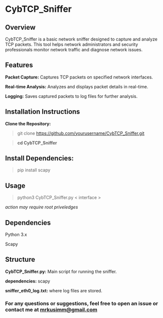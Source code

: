 # CybTCP_Sniffer

## Overview
CybTCP_Sniffer is a basic network sniffer designed to capture and analyze TCP packets. This tool helps network administrators and security professionals monitor network traffic and diagnose network issues.

## Features

__Packet Capture:__ Captures TCP packets on specified network interfaces.

__Real-time Analysis:__ Analyzes and displays packet details in real-time.

__Logging:__ Saves captured packets to log files for further analysis.

## Installation Instructions

 __Clone the Repository:__
 
>git clone https://github.com/yourusername/CybTCP_Sniffer.git

>__cd CybTCP_Sniffer__


 ## Install Dependencies:
  
  >pip install scapy


  ## Usage

  >python3 CybTCP_Sniffer.py < interface >
  
 _action may require root priveledges_

## Dependencies

Python 3.x

Scapy

## Structure

__CybTCP_Sniffer.py:__ Main script for running the sniffer.

__dependencies:__ scapy

__sniffer_eth0_log.txt:__ where log files are stored.


### For any questions or suggestions, feel free to open an issue or contact me at mrkusimm@gmail.com
  

